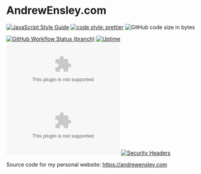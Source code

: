 # AndrewEnsley.com

[![JavaScript Style Guide](https://img.shields.io/badge/code_style-standard-brightgreen.svg?style=flat-square)](https://standardjs.com)
[![code style: prettier](https://img.shields.io/badge/code_style-prettier-ff69b4.svg?style=flat-square)](https://prettier.io)
![GitHub code size in bytes](https://img.shields.io/github/languages/code-size/aensley/andrewensley-com?style=flat-square)

[![GitHub Workflow Status (branch)](https://img.shields.io/github/workflow/status/aensley/andrewensley-com/ci/main?style=flat-square)](https://github.com/aensley/andrewensley-com/actions/workflows/ci.yml?query=branch%3Amain)
[![Uptime](https://img.shields.io/uptimerobot/ratio/m791390261-544e27ab3c52bd57bb5cfd52?style=flat-square)](https://andrewensley.statuspage.io/)
[![Chromium HSTS preload](https://img.shields.io/hsts/preload/andrewensley.com?style=flat-square)](https://hstspreload.org/?domain=andrewensley.com)
[![Mozilla HTTP Observatory Grade](https://img.shields.io/mozilla-observatory/grade-score/andrewensley.com?publish&style=flat-square)](https://observatory.mozilla.org/analyze/andrewensley.com)
[![Security Headers](https://img.shields.io/security-headers?style=flat-square&url=https%3A%2F%2Fandrewensley.com)](https://securityheaders.com/?q=andrewensley.com&followRedirects=on)

Source code for my personal website: https://andrewensley.com
